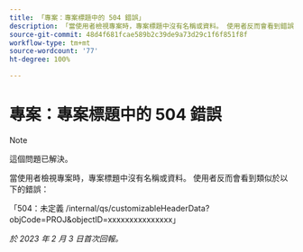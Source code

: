 ```yaml
---
title: 「專案：專案標題中的 504 錯誤」
description: 「當使用者檢視專案時，專案標題中沒有名稱或資料。 使用者反而會看到錯誤。」
source-git-commit: 48d4f681fcae589b2c39de9a73d29c1f6f851f8f
workflow-type: tm+mt
source-wordcount: '77'
ht-degree: 100%

---
```



# 專案：專案標題中的 504 錯誤

>[!NOTE]
>
>這個問題已解決。

當使用者檢視專案時，專案標題中沒有名稱或資料。 使用者反而會看到類似於以下的錯誤：

「504：未定義 /internal/qs/customizableHeaderData?objCode=PROJ&amp;objectID=xxxxxxxxxxxxxxx」

_於 2023 年 2 月 3 日首次回報。_

